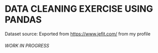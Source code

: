 # DATA CLEANING EXERCISE USING PANDAS
Dataset source: Exported from https://www.jefit.com/ from my profile

###### *WORK IN PROGRESS*
